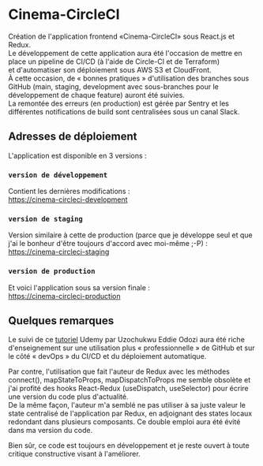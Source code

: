 # Cinema-CircleCI

Création de l'application frontend «Cinema-CircleCI» sous React.js et Redux.\
Le développement de cette application aura été l'occasion de mettre en place un pipeline de CI/CD (à l'aide de Circle-CI et de Terraform)\
et d'automatiser son déploiement sous AWS S3 et CloudFront.\
À cette occasion, de « bonnes pratiques » d'utilisation des branches sous GitHub (main, staging, development avec sous-branches pour le développement de chaque feature) auront été suivies.\
La remontée des erreurs (en production) est gérée par Sentry et les différentes notifications de build sont centralisées sous un canal Slack. 

## Adresses de déploiement

L'application est disponible en 3 versions :

### `version de développement`

Contient les dernières modifications :\
[https://cinema-circleci-development](https://d2z5bar3s1aloh.cloudfront.net/)

### `version de staging`

Version similaire à cette de production (parce que je développe seul et que j'ai le bonheur d'être toujours d'accord avec moi-même ;-P) :\
[https://cinema-circleci-staging](https://d1pwdeiyvkxrmr.cloudfront.net)

### `version de production`

Et voici l'application sous sa version finale :\
[https://cinema-circleci-production](https://d3aahwnj1lw9c5.cloudfront.net)



## Quelques remarques

Le suivi de ce [tutoriel](https://www.udemy.com/course/build-a-modern-react-and-redux-app-with-circleci-cicd-aws/?utm_source=adwords&utm_medium=udemyads&utm_campaign=LongTail_la.EN_cc.ROW&utm_content=deal4584&utm_term=_._ag_77879424134_._ad_535397245863_._kw__._de_c_._dm__._pl__._ti_dsa-1007766171312_._li_9055186_._pd__._&matchtype=&gclid=Cj0KCQjw1tGUBhDXARIsAIJx01k_JnVEm0FjeAkcDuK6RfsrVi_gcODA24N_QpYwaLF25lU_njx1jWcaAi9REALw_wcB) Udemy par Uzochukwu Eddie Odozi aura été riche d'enseignement sur une utilisation plus « professionnelle » de GitHub et sur le côté « devOps » du CI/CD et du déploiement automatique.

Par contre, l'utilisation que fait l'auteur de Redux avec les méthodes connect(), mapStateToProps, mapDispatchToProps me semble obsolète et j'ai profité des hooks React-Redux (useDispatch, useSelector) pour écrire une version du code plus d'actualité.\
De la même façon, l'auteur m'a semblé ne pas utiliser à sa juste valeur le state centralisé de l'application par Redux, en adjoignant des states locaux redondant dans plusieurs composants. Ce double emploi aura été évité dans ma version du code.

Bien sûr, ce code est toujours en développement et je reste ouvert à toute critique constructive visant à l'améliorer.
